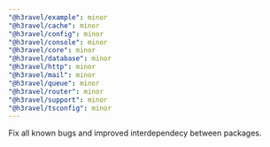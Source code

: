 ```yaml
---
"@h3ravel/example": minor
"@h3ravel/cache": minor
"@h3ravel/config": minor
"@h3ravel/console": minor
"@h3ravel/core": minor
"@h3ravel/database": minor
"@h3ravel/http": minor
"@h3ravel/mail": minor
"@h3ravel/queue": minor
"@h3ravel/router": minor
"@h3ravel/support": minor
"@h3ravel/tsconfig": minor
---
```


Fix all known bugs and improved interdependecy between packages.
